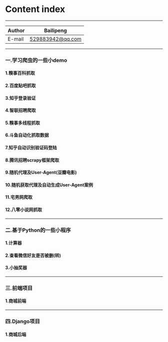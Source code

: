Content index
=========

****

|Author|Bailipeng|
|---|---
|E-mail|529883942@qq.com


****


### 一.学习爬虫的一些小demo

#### 1.糗事百科抓取

#### 2.百度贴吧抓取

#### 3.知乎登录验证

#### 4.智联招聘爬取

#### 5.糗事多线程抓取

#### 6.斗鱼自动化抓取数据
#### 7.知乎自动识别验证码登陆
#### 8.腾讯招聘scrapy框架爬取
#### 9.随机代理及User-Agent(豆瓣电影)
#### 10.随机获取代理及自动生成User-Agent案例
#### 11.宅男网爬取
#### 12.八零小说网抓取

****

### 二.基于Python的一些小程序
#### 1.计算器
#### 2.查看微信好友是否被删(转)
#### 3.小抽奖器

****

### 三.前端项目
#### 1.商城前端

****

### 四.Django项目
#### 1.商城后端

